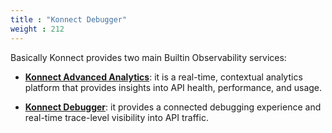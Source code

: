 ```yaml
---
title : "Konnect Debugger"
weight : 212
---
```


Basically Konnect provides two main Builtin Observability services:

* **[Konnect Advanced Analytics](https://developer.konghq.com/advanced-analytics/)**: it is a real-time, contextual analytics platform that provides insights into API health, performance, and usage.

* **[Konnect Debugger](https://developer.konghq.com/gateway/debugger/)**: it provides a connected debugging experience and real-time trace-level visibility into API traffic.

